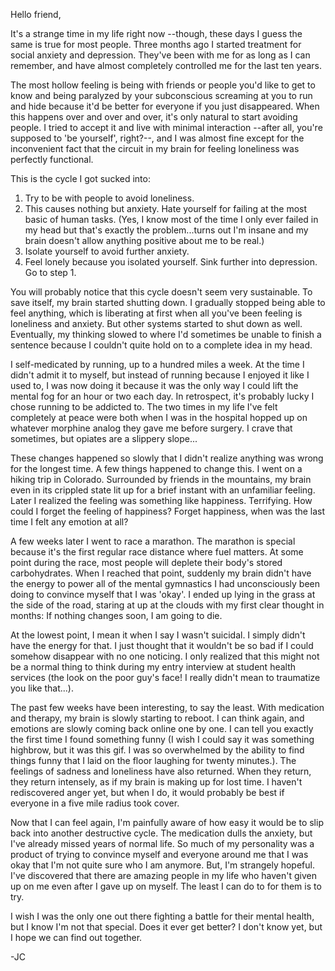 Hello friend,

It's a strange time in my life right now --though, these days I guess the same is true for most people. Three months ago I started treatment for social anxiety and depression. They've been with me for as long as I can remember, and have almost completely controlled me for the last ten years.

The most hollow feeling is being with friends or people you'd like to get to know and being paralyzed by your subconscious screaming at you to run and hide because it'd be better for everyone if you just disappeared. When this happens over and over and over, it's only natural to start avoiding people. I tried to accept it and live with minimal interaction --after all, you're supposed to 'be yourself', right?--, and I was almost fine except for the inconvenient fact that the circuit in my brain for feeling loneliness was perfectly functional.

This is the cycle I got sucked into:

1. Try to be with people to avoid loneliness.
2. This causes nothing but anxiety. Hate yourself for failing at the most basic of human tasks. (Yes, I know most of the time I only ever failed in my head but that's exactly the problem...turns out I'm insane and my brain doesn't allow anything positive about me to be real.)
3. Isolate yourself to avoid further anxiety.
4. Feel lonely because you isolated yourself. Sink further into depression. Go to step 1.

You will probably notice that this cycle doesn't seem very sustainable. To save itself, my brain started shutting down. I gradually stopped being able to feel anything, which is liberating at first when all you've been feeling is loneliness and anxiety. But other systems started to shut down as well. Eventually, my thinking slowed to where I'd sometimes be unable to finish a sentence because I couldn't quite hold on to a complete idea in my head.

I self-medicated by running, up to a hundred miles a week. At the time I didn't admit it to myself, but instead of running because I enjoyed it like I used to, I was now doing it because it was the only way I could lift the mental fog for an hour or two each day. In retrospect, it's probably lucky I chose running to be addicted to. The two times in my life I've felt completely at peace were both when I was in the hospital hopped up on whatever morphine analog they gave me before surgery. I crave that sometimes, but opiates are a slippery slope...

These changes happened so slowly that I didn't realize anything was wrong for the longest time. A few things happened to change this. I went on a hiking trip in Colorado. Surrounded by friends in the mountains, my brain even in its crippled state lit up for a brief instant with an unfamiliar feeling. Later I realized the feeling was something like happiness. Terrifying. How could I forget the feeling of happiness? Forget happiness, when was the last time I felt any emotion at all?

A few weeks later I went to race a marathon. The marathon is special because it's the first regular race distance where fuel matters. At some point during the race, most people will deplete their body's stored carbohydrates. When I reached that point, suddenly my brain didn't have the energy to power all of the mental gymnastics I had unconsciously been doing to convince myself that I was 'okay'. I ended up lying in the grass at the side of the road, staring at up at the clouds with my first clear thought in months: If nothing changes soon, I am going to die.

At the lowest point, I mean it when I say I wasn't suicidal. I simply didn't have the energy for that. I just thought that it wouldn't be so bad if I could somehow disappear with no one noticing. I only realized that this might not be a normal thing to think during my entry interview at student health services (the look on the poor guy's face! I really didn't mean to traumatize you like that...).

The past few weeks have been interesting, to say the least. With medication and therapy, my brain is slowly starting to reboot. I can think again, and emotions are slowly coming back online one by one. I can tell you exactly the first time I found something funny (I wish I could say it was something highbrow, but it was this gif. I was so overwhelmed by the ability to find things funny that I laid on the floor laughing for twenty minutes.). The feelings of sadness and loneliness have also returned. When they return, they return intensely, as if my brain is making up for lost time. I haven't rediscovered anger yet, but when I do, it would probably be best if everyone in a five mile radius took cover.

Now that I can feel again, I'm painfully aware of how easy it would be to slip back into another destructive cycle. The medication dulls the anxiety, but I've already missed years of normal life. So much of my personality was a product of trying to convince myself and everyone around me that I was okay that I'm not quite sure who I am anymore. But, I'm strangely hopeful. I've discovered that there are amazing people in my life who haven't given up on me even after I gave up on myself. The least I can do to for them is to try.

I wish I was the only one out there fighting a battle for their mental health, but I know I'm not that special. Does it ever get better? I don't know yet, but I hope we can find out together.

-JC